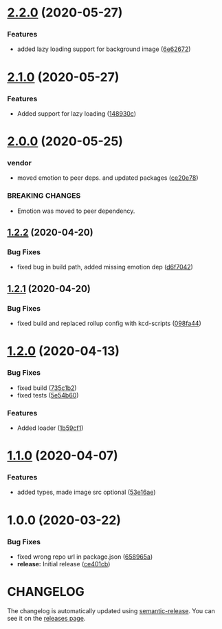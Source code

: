 # [2.2.0](https://github.com/nejcm/react-image/compare/v2.1.0...v2.2.0) (2020-05-27)


### Features

* added lazy loading support for background image ([6e62672](https://github.com/nejcm/react-image/commit/6e6267213260ae2a1d53fd83ea5abc0177bd941e))

# [2.1.0](https://github.com/nejcm/react-image/compare/v2.0.0...v2.1.0) (2020-05-27)


### Features

* Added support for lazy loading ([148930c](https://github.com/nejcm/react-image/commit/148930c83093e3bb45fd7829dd6967293d05470d))

# [2.0.0](https://github.com/nejcm/react-image/compare/v1.2.2...v2.0.0) (2020-05-25)


### vendor

* moved emotion to peer deps. and updated packages ([ce20e78](https://github.com/nejcm/react-image/commit/ce20e78a18fadaf9b9520e76dadff571d9d103f6))


### BREAKING CHANGES

* Emotion was moved to peer dependency.

## [1.2.2](https://github.com/nejcm/react-image/compare/v1.2.1...v1.2.2) (2020-04-20)


### Bug Fixes

* fixed bug in build path, added missing emotion dep ([d6f7042](https://github.com/nejcm/react-image/commit/d6f7042cad8b7a2eef72e01a8b70d8b6907722b3))

## [1.2.1](https://github.com/nejcm/react-image/compare/v1.2.0...v1.2.1) (2020-04-20)


### Bug Fixes

* fixed build and replaced rollup config with kcd-scripts ([098fa44](https://github.com/nejcm/react-image/commit/098fa44f04b6cc40d5bfc0e55fa601e4febc7e30))

# [1.2.0](https://github.com/nejcm/react-image/compare/v1.1.0...v1.2.0) (2020-04-13)


### Bug Fixes

* fixed build ([735c1b2](https://github.com/nejcm/react-image/commit/735c1b267e65842585f2a6a64885f5de74c977f7))
* fixed tests ([5e54b60](https://github.com/nejcm/react-image/commit/5e54b607e0a7bc448137adf0b22ac8c10c5b272b))


### Features

* Added loader ([1b59cf1](https://github.com/nejcm/react-image/commit/1b59cf1a3e5cc876a339995342d7431c279e3760))

# [1.1.0](https://github.com/nejcm/react-image/compare/v1.0.0...v1.1.0) (2020-04-07)


### Features

* added types, made image src optional ([53e16ae](https://github.com/nejcm/react-image/commit/53e16ae22b4fddbcab0c8873932971703a4285d9))

# 1.0.0 (2020-03-22)


### Bug Fixes

* fixed wrong repo url in package.json ([658965a](https://github.com/nejcm/react-image/commit/658965ae41114612dc54e1b2c8c604f503b8015b))
* **release:** Initial release ([ce401cb](https://github.com/nejcm/react-image/commit/ce401cb2bf110ca5942c2c6187bcca4659615728))

# CHANGELOG

The changelog is automatically updated using
[semantic-release](https://github.com/semantic-release/semantic-release). You
can see it on the [releases page](../../releases).
